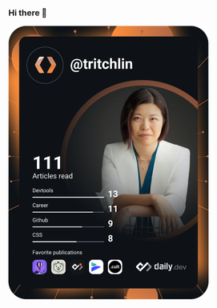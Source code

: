### Hi there 👋

<!--
**tritchlin/tritchlin** is a ✨ _special_ ✨ repository because its `README.md` (this file) appears on your GitHub profile.

Here are some ideas to get you started:

- 🔭 I’m currently working on ...
- 🌱 I’m currently learning ...
- 👯 I’m looking to collaborate on ...
- 🤔 I’m looking for help with ...
- 💬 Ask me about ...
- 📫 How to reach me: ...
- 😄 Pronouns: ...
- ⚡ Fun fact: ...
-->
<a href="https://app.daily.dev/DailyDevTips"><img src="https://github.com/tritchlin/tritchlin/blob/master/devcard.svg" width="400" alt="Anny Tritchler's Dev Card"/></a>
